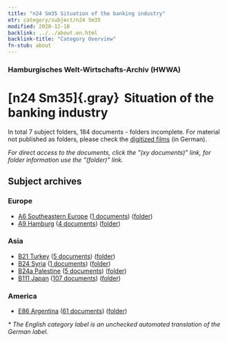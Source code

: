 ```yaml
---
title: "n24 Sm35 Situation of the banking industry"
etr: category/subject/n24 Sm35
modified: 2020-12-18
backlink: ../../about.en.html
backlink-title: "Category Overview"
fn-stub: about
---
```


### Hamburgisches Welt-Wirtschafts-Archiv (HWWA)
# [n24 Sm35]{.gray}&#8201; Situation of the banking industry&#160; 





In total 7 subject folders, 184 documents - folders incomplete.
For material not published as folders, please check the [digitized films](/film/h1_sh) (in German).

_For direct access to the documents, click the "(xy documents)" link, for folder information use the "(folder)" link._

## Subject archives



### Europe

- [A6 Southeastern Europe](../../../geo/about.en.html#A6) (<a href="https://dfg-viewer.de/show/?tx_dlf[id]=https://pm20.zbw.eu/mets/sh/1409xx/140900/1454xx/145406/public.mets.en.xml" target="_blank">1 documents</a>) ([folder](http://purl.org/pressemappe20/folder/sh/140900,145406))
- [A9 Hamburg](../../../geo/about.en.html#A9) (<a href="https://dfg-viewer.de/show/?tx_dlf[id]=https://pm20.zbw.eu/mets/sh/1409xx/140905/1454xx/145406/public.mets.en.xml" target="_blank">4 documents</a>) ([folder](http://purl.org/pressemappe20/folder/sh/140905,145406))

### Asia

- [B21 Turkey](../../../geo/about.en.html#B21) (<a href="https://dfg-viewer.de/show/?tx_dlf[id]=https://pm20.zbw.eu/mets/sh/1411xx/141111/1454xx/145406/public.mets.en.xml" target="_blank">5 documents</a>) ([folder](http://purl.org/pressemappe20/folder/sh/141111,145406))
- [B24 Syria](../../../geo/about.en.html#B24) (<a href="https://dfg-viewer.de/show/?tx_dlf[id]=https://pm20.zbw.eu/mets/sh/1411xx/141114/1454xx/145406/public.mets.en.xml" target="_blank">1 documents</a>) ([folder](http://purl.org/pressemappe20/folder/sh/141114,145406))
- [B24a Palestine](../../../geo/about.en.html#B24a) (<a href="https://dfg-viewer.de/show/?tx_dlf[id]=https://pm20.zbw.eu/mets/sh/1411xx/141115/1454xx/145406/public.mets.en.xml" target="_blank">5 documents</a>) ([folder](http://purl.org/pressemappe20/folder/sh/141115,145406))
- [B111 Japan](../../../geo/about.en.html#B111) (<a href="https://dfg-viewer.de/show/?tx_dlf[id]=https://pm20.zbw.eu/mets/sh/1412xx/141272/1454xx/145406/public.mets.en.xml" target="_blank">107 documents</a>) ([folder](http://purl.org/pressemappe20/folder/sh/141272,145406))

### America

- [E86 Argentina](../../../geo/about.en.html#E86) (<a href="https://dfg-viewer.de/show/?tx_dlf[id]=https://pm20.zbw.eu/mets/sh/1416xx/141692/1454xx/145406/public.mets.en.xml" target="_blank">61 documents</a>) ([folder](http://purl.org/pressemappe20/folder/sh/141692,145406))


_* The English category label is an unchecked automated translation of the German label._

